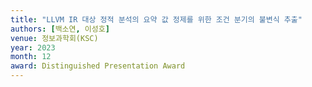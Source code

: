 ```yaml
---
title: "LLVM IR 대상 정적 분석의 요약 값 정제를 위한 조건 분기의 불변식 추출"
authors: [백소연, 이성호]
venue: 정보과학회(KSC)
year: 2023
month: 12
award: Distinguished Presentation Award
---
```

